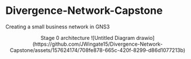# Divergence-Network-Capstone
Creating a small business network in GNS3
<header> Stage 0 architecture
  ![Untitled Diagram drawio](https://github.com/JWingate15/Divergence-Network-Capstone/assets/157624174/708fe878-665c-420f-8299-d86d1077213b)
</header>
